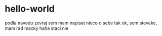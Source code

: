 # hello-world

podla navodu zevraj sem mam napisat nieco o sebe
tak ok, som steveke, mam rad macky
haha staci nie

